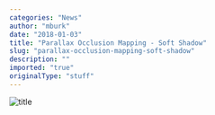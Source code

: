 ```yaml
---
categories: "News"
author: "mburk"
date: "2018-01-03"
title: "Parallax Occlusion Mapping - Soft Shadow"
slug: "parallax-occlusion-mapping-soft-shadow"
description: ""
imported: "true"
originalType: "stuff"
---
```



![title](https://media.giphy.com/media/l49JCEe6hROwy9DY4/giphy.gif) 